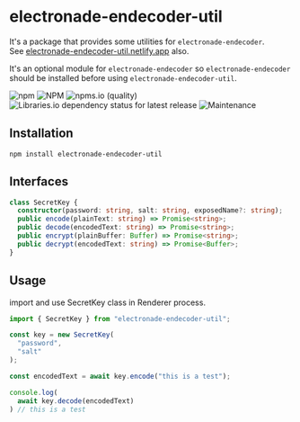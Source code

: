 # electronade-endecoder-util

It's a package that provides some utilities for `electronade-endecoder`.  
See [electronade-endecoder-util.netlify.app](https://electronade-endecoder-util.netlify.app/) also.

It's an optional module for `electronade-endecoder` so `electronade-endecoder` should be installed before using `electronade-endecoder-util`.

![npm](https://img.shields.io/npm/v/electronade-endecoder-util)
![NPM](https://img.shields.io/npm/l/electronade-endecoder-util)
![npms.io (quality)](https://img.shields.io/npms-io/quality-score/electronade-endecoder-util)
![Libraries.io dependency status for latest release](https://img.shields.io/librariesio/release/npm/electronade-endecoder-util)
![Maintenance](https://img.shields.io/maintenance/yes/2022)

## Installation
``` shell
npm install electronade-endecoder-util
```

## Interfaces

``` typescript
class SecretKey {
  constructor(password: string, salt: string, exposedName?: string);
  public encode(plainText: string) => Promise<string>;
  public decode(encodedText: string) => Promise<string>;
  public encrypt(plainBuffer: Buffer) => Promise<string>;
  public decrypt(encodedText: string) => Promise<Buffer>;
}
```

## Usage

import and use SecretKey class in Renderer process.

``` typescript
import { SecretKey } from "electronade-endecoder-util";

const key = new SecretKey(
  "password",
  "salt"
);

const encodedText = await key.encode("this is a test");

console.log(
  await key.decode(encodedText)
) // this is a test

```
